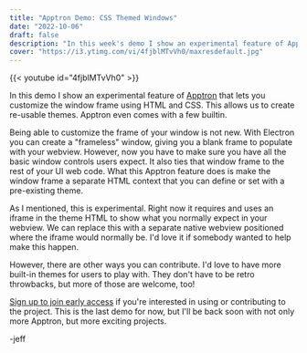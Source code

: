 ```yaml
---
title: "Apptron Demo: CSS Themed Windows"
date: "2022-10-06"
draft: false
description: "In this week's demo I show an experimental feature of Apptron for easy window theming."
cover: "https://i3.ytimg.com/vi/4fjblMTvVh0/maxresdefault.jpg"
---
```


{{< youtube id="4fjblMTvVh0" >}}

In this demo I show an experimental feature of [Apptron](https://progrium.com/blog/apptron-announcement/) that lets you customize the window frame using HTML and CSS. This allows us to create re-usable themes. Apptron even comes with a few builtin. 

<!--more-->

Being able to customize the frame of your window is not new. With Electron you can create a "frameless" window, giving you a blank frame to populate with your webview. However, now you have to make sure you have all the basic window controls users expect. It also ties that window frame to the rest of your UI web code. What this Apptron feature does is make the window frame a separate HTML context that you can define or set with a pre-existing theme. 

As I mentioned, this is experimental. Right now it requires and uses an iframe in the theme HTML to show what you normally expect in your webview. We can replace this with a separate native webview positioned where the iframe would normally be. I'd love it if somebody wanted to help make this happen.

However, there are other ways you can contribute. I'd love to have more built-in themes for users to play with. They don't have to be retro throwbacks, but more of those are welcome, too!

[Sign up to join early access](http://tractor.dev/apptron/) if you're interested in using or contributing to the project. This is the last demo for now, but I'll be back soon with not only more Apptron, but more exciting projects.

-jeff

